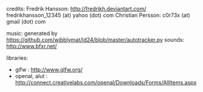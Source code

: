 credits:
Fredrik Hansson: http://fredrikh.deviantart.com/ fredrikhansson_12345 (at) yahoo (dot) com
Christian Persson: c0r73x (at) gmail (dot) com

music: generated by https://github.com/wibblymat/ld24/blob/master/autotracker.py
sounds: http://www.bfxr.net/

libraries:
* glfw : http://www.glfw.org/
* openal, alut : http://connect.creativelabs.com/openal/Downloads/Forms/AllItems.aspx
